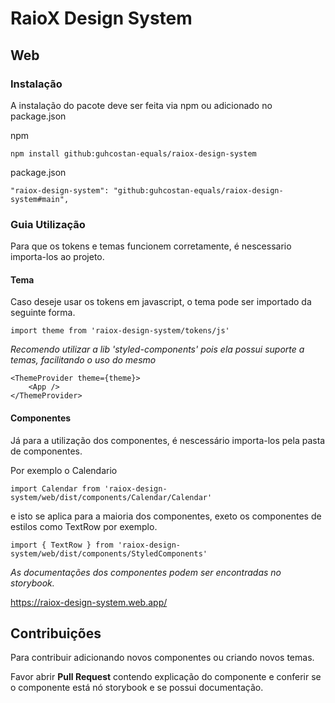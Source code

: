 # RaioX Design System

## Web

### Instalação
A instalação do pacote deve ser feita via npm ou adicionado no package.json

npm
```
npm install github:guhcostan-equals/raiox-design-system
```

package.json
```
"raiox-design-system": "github:guhcostan-equals/raiox-design-system#main",
```

### Guia Utilização

Para que os tokens e temas funcionem corretamente, é nescessario importa-los ao projeto.

#### Tema

Caso deseje usar os tokens em javascript, o tema pode ser importado da seguinte forma.
```
import theme from 'raiox-design-system/tokens/js'
```
_Recomendo utilizar a lib 'styled-components' pois ela possui suporte a temas, facilitando o uso do mesmo_
```
<ThemeProvider theme={theme}>
    <App />
</ThemeProvider>
```

#### Componentes

Já para a utilização dos componentes, é nescessário importa-los pela pasta de componentes.

Por exemplo o Calendario

```
import Calendar from 'raiox-design-system/web/dist/components/Calendar/Calendar'
```

e isto se aplica para a maioria dos componentes, exeto os componentes de estilos como TextRow por exemplo.

```
import { TextRow } from 'raiox-design-system/web/dist/components/StyledComponents'
```

_As documentações dos componentes podem ser encontradas no storybook._

https://raiox-design-system.web.app/

## Contribuições

Para contribuir adicionando novos componentes ou criando novos temas.

Favor abrir **Pull Request** contendo explicação do componente e conferir se o componente está nó storybook e se possui documentação.